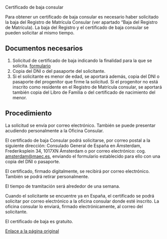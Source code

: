  Certificado de baja consular

  Para obtener un certificado de baja consular es necesario haber solicitado la baja del Registro de Matrícula Consular (ver apartado “Baja del Registro de Matrícula). La baja del Registro y el certificado de baja consular se pueden solicitar al mismo tiempo.

 Documentos necesarios
---------------------

 1. Solicitud de certificado de baja indicando la finalidad para la que se solicita. [formulario](https://www.exteriores.gob.es/DocumentosAuxiliaresSC/Pa%C3%ADses%20Bajos/AMSTERDAM%20%28C%29/Sol.%20Baja.pdf)
2. Copia del DNI o del pasaporte del solicitante.
3. Si el solicitante es menor de edad, se aportará además, copia del DNI o pasaporte del progenitor que firme la solicitud. Si el progenitor no está inscrito como residente en el Registro de Matrícula consular, se aportará también copia del Libro de Familia o del certificado de nacimiento del menor.

 Procedimiento
-------------

 La solicitud se envía por correo electrónico. También se puede presentar acudiendo personalmente a la Oficina Consular.

 El certificado de baja Consular podrá solicitarse, por correo postal a la siguiente dirección: Consulado General de España en Ámsterdam, Frederiksplein 34, 1017XN Ámsterdam o por correo electrónico: cog. amsterdam@maec.es, enviando el formulario establecido para ello con una copia del DNI o pasaporte.

 El certificado, firmado digitalmente, se recibirá por correo electrónico. También se podrá retirar personalmente.

 El tiempo de tramitación será alrededor de una semana.

  Cuando el solicitante se encuentre ya en España, el certificado se podrá solicitar por correo electrónico a la oficina consular donde esté inscrito. La oficina consular lo enviará, firmado electrónicamente, al correo del solicitante. 

 El certificado de baja es gratuito.

  [Enlace a la página original](https://www.exteriores.gob.es/Consulados/amsterdam/es/ServiciosConsulares/Paginas/index.aspx?scco=Pa%C3%ADses+Bajos&scd=9&scca=Certificados&scs=Certificado%20de%20baja%20consular)